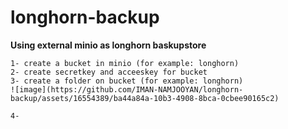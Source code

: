 # longhorn-backup
**Using external minio as longhorn baskupstore**

```
1- create a bucket in minio (for example: longhorn)
2- create secretkey and acceeskey for bucket
3- create a folder on bucket (for example: longhorn)
![image](https://github.com/IMAN-NAMJOOYAN/longhorn-backup/assets/16554389/ba44a84a-10b3-4908-8bca-0cbee90165c2)

4- 
